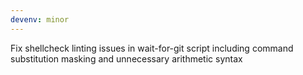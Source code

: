 ```yaml
---
devenv: minor
---
```


Fix shellcheck linting issues in wait-for-git script including command substitution masking and unnecessary arithmetic syntax